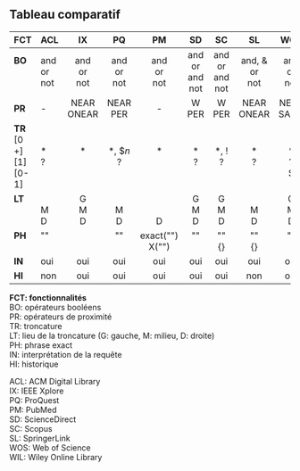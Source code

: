 ## Tableau comparatif

| FCT | ACL | IX | PQ | PM | SD | SC | SL | WOS | WIL |
| :-- | :-- | :-: | :-: | :-: | :-: | :-: | :-: | :-: | :-: |
| **BO**<br/><br/><br/> | and<br/>or<br/>not | and<br/>or<br/>not | and<br/>or<br/>not | and<br/>or<br/>not | and<br/>or<br/>and not | and<br/>or<br/>and not | and, &<br/>or<br/>not | and<br/>or<br/>not | and<br/>or<br/>not |
| **PR** | - | NEAR<br/>ONEAR | NEAR<br/>PER | - | W<br/>PER | W<br/>PER | NEAR<br/>ONEAR | NEAR<br/>SAME | - |
| **TR**<br/>[0 +]<br/>[1]<br/>[0-1] | <br/>\*<br/>?<br/><br/> | <br/>\*<br/><br/><br/> | <br/>\*, \$*n*<br/>?<br/><br/> | <br/>\*<br/><br/><br/> | <br/>\*<br/>?<br/><br/> | <br/>\*, !<br/>?<br/><br/> | <br/>\*<br/>?<br/><br/> | <br/>\*<br/>?<br/>$<br/> | <br/>\*<br/>?<br/><br/> |
| **LT**<br/><br/><br/> | <br/>M<br/>D | G<br/>M<br/>D | <br/>M<br/>D | <br/><br/>D | G<br/>M<br/>D | G<br/>M<br/>D | <br/>M<br/>D | G<br/>M<br/>D | <br/>M<br/>D |
| **PH**<br/><br/> | ""<br/><br/> |  | ""<br/><br/> | exact("")<br/>X("") | ""<br/><br/> | ""<br/>{}<br/> | ""<br/>{}<br/> | ""<br/><br/> | ""<br/><br/> | ""<br/><br/> |
| **IN** | oui | oui | oui | oui | oui | oui | oui | oui | oui |
| **HI** | non | oui | oui | oui | oui | oui | non | oui | oui |

**FCT: fonctionnalités**   
BO: opérateurs booléens   
PR: opérateurs de proximité   
TR: troncature   
LT: lieu de la troncature (G: gauche, M: milieu, D: droite)   
PH: phrase exact   
IN: interprétation de la requête   
HI: historique   

ACL: ACM Digital Library   
IX: IEEE Xplore   
PQ: ProQuest   
PM: PubMed   
SD: ScienceDirect   
SC: Scopus   
SL: SpringerLink   
WOS: Web of Science   
WIL: Wiley Online Library
